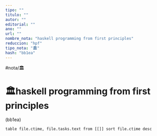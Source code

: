 ```yaml
---
tipo: ""
titulo: ""
autor: ""
editorial: ""
ano: ""
url: ""
nombre_nota: "haskell programming from first principles"
reduccion: "hpf"
tipo_nota: "🏛️"
hash: "bb1ea"
---
```



#nota/🏛️

# 🏛️haskell programming from first principles
<div class="hash">(bb1ea)</div>

```dataview
table file.ctime, file.tasks.text from [[]] sort file.ctime desc

```










